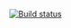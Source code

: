 [![Build status](https://ci.appveyor.com/api/projects/status/ui9u07irkkfqidt1?svg=true)](https://ci.appveyor.com/project/StavinskayaMarina/autotest2-3-1)
